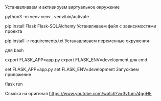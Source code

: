 Устанавливаем и активируем виртуальное окружение

python3 -m venv venv
. venv/bin/activate

pip install Flask Flask-SQLAlchemy
Устанвливаем файл с зависимостями проекта

pip install -r requirements.txt
Устанавливаем переменные окружения

для bash

export FLASK_APP=app.py
export FLASK_ENV=development
для cmd

set FLASK_APP=app.py
set FLASK_ENV=development
Запускаем приложение

flask run

Ссылка на оригинал
https://www.youtube.com/watch?v=3vfum74ggHE

